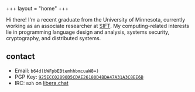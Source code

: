 +++
layout = "home"
+++

Hi there! I'm a recent graduate from the University of Minnesota, currently
working as an associate researcher at [SIFT]. My computing-related interests lie
in programming language design and analysis, systems security, cryptography, and
distributed systems.

[SIFT]: https://www.sift.net/

## contact

- Email: `b64d(bWFpbEBtemhhbmcuaW8=)`
- PGP Key: [`925ECC02890D5CDAE26180D4BDA47A31A3C8EE6B`][PGP]
- IRC: `mzh` on [libera.chat]

[PGP]: https://keybase.io/michaelz/pgp_keys.asc?fingerprint=925ecc02890d5cdae26180d4bda47a31a3c8ee6b
[libera.chat]: https://libera.chat
